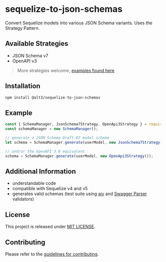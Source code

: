 # sequelize-to-json-schemas

Convert Sequelize models into various JSON Schema variants. Uses the Strategy Pattern.

## Available Strategies

- JSON Schema v7
- OpenAPI v3

> More strategies welcome, [examples found here](https://github.com/alt3/sequelize-to-json-schemas/tree/master/lib/strategies)

## Installation

```bash
npm install @alt3/sequelize-to-json-schemas
```

## Example

```javascript
const { SchemaManager, JsonSchema7Strategy, OpenApi3Strategy } = require('sequelize-to-json-schema');
const schemaManager = new SchemaManager();

// generate a JSON Schema Draft-07 model schema
let schema = SchemaManager.generate(userModel, new JsonSchema7Strategy());

// and/or the OpenAPI 3.0 equivalent
schema = SchemaManager.generate(userModel, new OpenApi3Strategy());
```

## Additional Information

- understandable code
- compatible with Sequelize v4 and v5
- generates valid schemas (test suite using [ajv](https://github.com/epoberezkin/ajv) and [Swagger Parser](https://github.com/APIDevTools/swagger-parser) validators)

## License

This project is released under [MIT LICENSE](LICENSE.txt).

## Contributing

Please refer to the [guidelines for contributing](./CONTRIBUTING.md).
